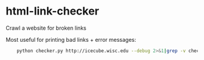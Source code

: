 # html-link-checker
Crawl a website for broken links

Most useful for printing bad links + error messages:
```bash
    python checker.py http://icecube.wisc.edu --debug 2>&1|grep -v checking
```
